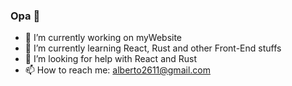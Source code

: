 ### Opa 👋

- 🔭 I’m currently working on myWebsite
- 🌱 I’m currently learning React, Rust and other Front-End stuffs
- 🤔 I’m looking for help with React and Rust
- 📫 How to reach me: alberto2611@gmail.com
